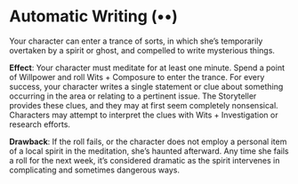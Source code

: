 # Automatic Writing (••) 
Your character can enter a trance of sorts, in which she’s temporarily overtaken by a spirit or ghost, and compelled to write mysterious things. 

**Effect**: Your character must meditate for at least one minute. Spend a point of Willpower and roll Wits + Composure to enter the trance. For every success, your character writes a single statement or clue about something occurring in the area or relating to a pertinent issue. The Storyteller provides these clues, and they may at first seem completely nonsensical. Characters may attempt to interpret the clues with Wits + Investigation or research efforts.

**Drawback**: If the roll fails, or the character does not employ a personal item of a local spirit in the meditation, she’s haunted afterward. Any time she fails a roll for the next week, it’s considered dramatic as the spirit intervenes in complicating and sometimes dangerous ways.